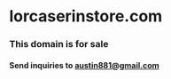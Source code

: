 # lorcaserinstore.com
### This domain is for sale
#### Send inquiries to [austin881@gmail.com](mailto:austin881@gmail.com)
